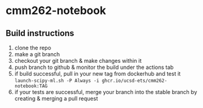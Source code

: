 # cmm262-notebook

## Build instructions

1. clone the repo
2. make a git branch
3. checkout your git branch & make changes within it
4. push branch to github & monitor the build under the actions tab
5. if build successful, pull in your new tag from dockerhub and test it `launch-scipy-ml.sh -P Always -i ghcr.io/ucsd-ets/cmm262-notebook:TAG`
6. if your tests are successful, merge your branch into the stable branch by creating & merging a pull request
